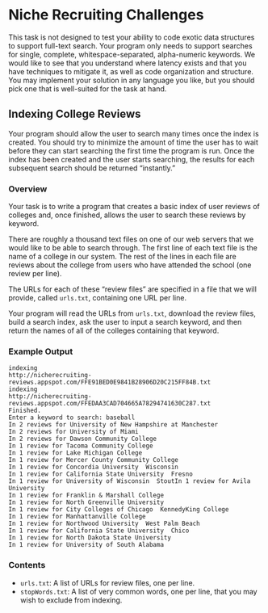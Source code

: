 # Niche Recruiting Challenges

This task is not designed to test your ability to code exotic data structures to support full-text search. Your program only needs to support searches for single, complete, whitespace-separated, alpha-numeric keywords. We would like to see that you understand where latency exists and that you have techniques to mitigate it, as well as code organization and structure. You may implement your solution in any language you like, but you should pick one that is well-suited for the task at hand.

## Indexing College Reviews

Your program should allow the user to search many times once the index is created. You should try to minimize the amount of time the user has to wait before they can start searching the first time the program is run. Once the index has been created and the user starts searching, the results for each subsequent search should be returned “instantly.”

### Overview

Your task is to write a program that creates a basic index of user reviews of colleges and, once finished, allows the user to search these reviews by keyword.

There are roughly a thousand text files on one of our web servers that we would like to be able to search through. The first line of each text file is the name of a college in our system. The rest of the lines in each file are reviews about the college from users who have attended the school (one review per line).

The URLs for each of these “review files” are specified in a file that we will provide, called `urls.txt`, containing one URL per line.

Your program will read the URLs from `urls.txt`, download the review files, build a search index, ask the user to input a search keyword, and then return the names of all of the colleges containing that keyword.

### Example Output

```
indexing
http://niche­recruiting­reviews.appspot.com/FFE91BED0E9841B28906D20C215FF84B.txt
indexing
http://niche­recruiting­reviews.appspot.com/FFEDAA3CAD704665A78294741630C287.txt
Finished.
Enter a keyword to search: baseball
In 2 reviews for University of New Hampshire at Manchester
In 2 reviews for University of Miami
In 2 reviews for Dawson Community College
In 1 review for Tacoma Community College
In 1 review for Lake Michigan College
In 1 review for Mercer County Community College
In 1 review for Concordia University ­ Wisconsin
In 1 review for California State University ­ Fresno
In 1 review for University of Wisconsin ­ StoutIn 1 review for Avila University
In 1 review for Franklin & Marshall College
In 1 review for North Greenville University
In 1 review for City Colleges of Chicago ­ Kennedy­King College
In 1 review for Manhattanville College
In 1 review for Northwood University ­ West Palm Beach
In 1 review for California State University ­ Chico
In 1 review for North Dakota State University
In 1 review for University of South Alabama
```

### Contents

 * `urls.txt`: A list of URLs for review files, one per line.
 * `stopWords.txt`: A list of very common words, one per line, that you may wish to exclude from indexing.
